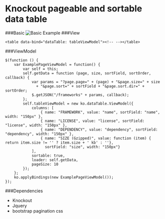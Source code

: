Knockout pageable and sortable data table
=============================

###Basic
![Basic Example](https://raw.github.com/labory/knockout-bootstrap-sortable-data-table/master/assets/basic-example.png)
###View

    <table data-bind="dataTable: tableViewModel"><!-- --></table>

###ViewModel

    $(function () {
        var ExamplePageViewModel = function() {
            var self = this;
            self.getData = function (page, size, sortField, sortOrder, callback) {
                var params = "?page.page=" + (page) + "&page.size=" + size
                  + "&page.sort=" + sortField + "&page.sort.dir=" + sortOrder;
                $.getJSON("/frameworks" + params, callback);
            };
            self.tableViewModel = new ko.dataTable.ViewModel({
                columns: [
                    { name: "FRAMEWORK", value: "name", sortField: "name", width: "150px" },
                    { name: "LICENSE", value: "license", sortField: "license", width: "150px" },
                    { name: "DEPENDENCY", value: "dependency", sortField: "dependency", width: "150px" },
                    { name: "SIZE (Gzipped)", value: function (item) { return item.size != '' ? item.size + ' kb' : ''},
                      sortField: "size", width: "150px"}
                ],
                sortable: true,
                loader: self.getData,
                pageSize: 10
            });
        };
        ko.applyBindings(new ExamplePageViewModel());
    });
    
###Dependencies
  * Knockout
  * Jquery
  * bootstrap pagination css
